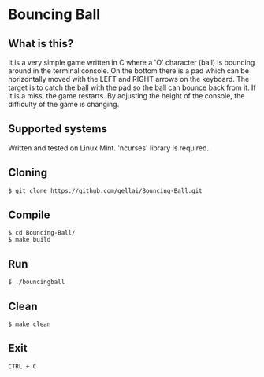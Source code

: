 # Bouncing Ball

## What is this?
It is a very simple game written in C where a 'O' character (ball) is bouncing around in the terminal console. On the bottom there is a pad which can be horizontally moved with the LEFT and RIGHT arrows on the keyboard. The target is to catch the ball with the pad so the ball can bounce back from it. If it is a miss, the game restarts. By adjusting the height of the console, the difficulty of the game is changing. 

## Supported systems
Written and tested on Linux Mint. 'ncurses' library is required.

## Cloning
```
$ git clone https://github.com/gellai/Bouncing-Ball.git
```

## Compile
```
$ cd Bouncing-Ball/
$ make build
```

## Run
```
$ ./bouncingball
```

## Clean
```
$ make clean
```

## Exit
```
CTRL + C
```
